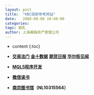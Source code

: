 ```yaml
---
layout: post
title:  "KBC投研参考网站"
date:   2088-08-08 10:40:00
categories: 
tags: 鉴乳
author: 上海袭胸资产管理公司
---
```


* content
{:toc}

* **[交易法门](https://www.jiaoyifamen.com/)**  **[金十数据](https://www.jin10.com/)**  **[期货日报](http://paper.7h365.com/Members/MemberIndex)**  **[华尔街见闻](https://wallstreetcn.com/)**
* **[MQL5程序开发](https://www.mql5.com/zh/articles/mt5)**
* **[微信读书](https://weread.qq.com/)**
* **[南京图书馆](http://www.jslib.org.cn/)（NL10315564）**
